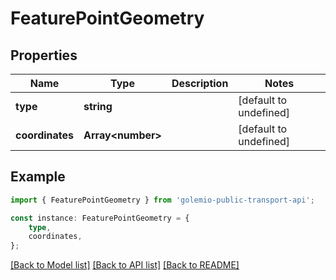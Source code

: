 # FeaturePointGeometry


## Properties

Name | Type | Description | Notes
------------ | ------------- | ------------- | -------------
**type** | **string** |  | [default to undefined]
**coordinates** | **Array&lt;number&gt;** |  | [default to undefined]

## Example

```typescript
import { FeaturePointGeometry } from 'golemio-public-transport-api';

const instance: FeaturePointGeometry = {
    type,
    coordinates,
};
```

[[Back to Model list]](../README.md#documentation-for-models) [[Back to API list]](../README.md#documentation-for-api-endpoints) [[Back to README]](../README.md)
